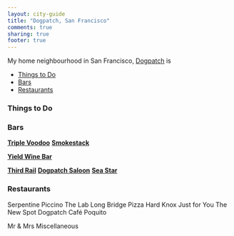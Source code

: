 ```yaml
---
layout: city-guide
title: "Dogpatch, San Francisco"
comments: true
sharing: true
footer: true
---
```


<!-- <div class="city-view">
  <a href="{{ root_url }}/images/the-journey/prague/castle.jpg">
    <img src="/images/the-journey/prague/castle.jpg">
  </a>
</div> -->

My home neighbourhood in San Francisco, [Dogpatch](http://en.wikipedia.org/wiki/Dogpatch,_San_Francisco) is

- [Things to Do](#Things-to-Do)
- [Bars](#Bars)
- [Restaurants](#Restaurants)

<a name="Things-to-Do"></a>
### Things to Do

<a name="Bars"></a>
### Bars

**[Triple Voodoo]()**
**[Smokestack]()**

**[Yield Wine Bar]()**

**[Third Rail]()**
**[Dogpatch Saloon]()**
**[Sea Star]()**

<a name="Restaurants"></a>
### Restaurants

Serpentine
Piccino
The Lab
Long Bridge Pizza
Hard Knox
Just for You
The New Spot
Dogpatch Café
Poquito

Mr & Mrs Miscellaneous

